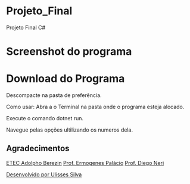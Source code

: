 # Projeto_Final

Projeto Final C#

# Screenshot do programa #
[ Tela inicial do programa ]: menuprincipal.png

# Download do Programa #
[Link]: https://github.com/UlissesSilva08/Projeto_Final/archive/refs/heads/main.zip 

Descompacte na pasta de preferência.

Como usar: 
Abra a o Terminal na pasta onde o programa esteja alocado.

Execute o comando dotnet run.

Navegue pelas opções ultilizando os numeros dela.

## Agradecimentos

[ETEC Adolpho Berezin](http://eteab.com.br)
[Prof. Ermogenes Palácio](https://github.com/ermogenes)
[Prof. Diego Neri](https://github.com/diegoneri)

[Desenvolvido por Ulisses Silva](https://github.com/UlissesSilva08)
